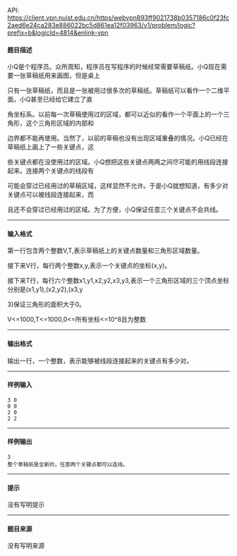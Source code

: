 API: https://client.vpn.nuist.edu.cn/https/webvpn893ff9021738b0357186c0f23fc2aed6e24ca283e886022bc5d861ea12f03963/v1/problem/logic?prefix=b&logicId=4814&enlink-vpn

#### 题目描述

小Q是个程序员。众所周知，程序员在写程序的时候经常需要草稿纸。小Q现在需要一张草稿纸用来画图，但是桌上

只有一张草稿纸，而且是一张被用过很多次的草稿纸。草稿纸可以看作一个二维平面，小Q甚至已经给它建立了直

角坐标系。以前每一次草稿使用过的区域，都可以近似的看作一个平面上的一个三角形，这个三角形区域的内部和

边界都不能再使用。当然了，以前的草稿也没有出现区域重叠的情况。小Q已经在草稿纸上画上了一些关键点，这

些关键点都在没使用过的区域。小Q想把这些关键点两两之间尽可能的用线段连接起来。连接两个关键点的线段有

可能会穿过已经用过的草稿区域，这样显然不允许。于是小Q就想知道，有多少对关键点可以被线段连接起来，而

且还不会穿过已经用过的区域。为了方便，小Q保证任意三个关键点不会共线。

---

#### 输入格式

第一行包含两个整数V,T,表示草稿纸上的关键点数量和三角形区域数量。

接下来V行，每行两个整数x,y,表示一个关键点的坐标(x,y)。

接下来T行，每行六个整数x1,y1,x2,y2,x3,y3,表示一个三角形区域的三个顶点坐标分别是(x1,y1),(x2,y2),(x3,y

3)保证三角形的面积大于0。

V<=1000,T<=1000,0<=所有坐标<=10^8且为整数

---

#### 输出格式

输出一行，一个整数，表示能够被线段连接起来的关键点有多少对。

---

#### 样例输入
```
3 0
0 0
2 0
2 2
```

---

#### 样例输出
```
3
整个草稿纸是全新的，任意两个关键点都可以连线。
```

---

#### 提示

没有写明提示

---

#### 题目来源

没有写明来源